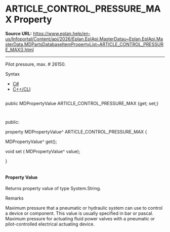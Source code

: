 # ARTICLE_CONTROL_PRESSURE_MAX Property

**Source URL:** https://www.eplan.help/en-us/Infoportal/Content/api/2026/Eplan.EplApi.MasterDatau~Eplan.EplApi.MasterData.MDPartsDatabaseItemPropertyList~ARTICLE_CONTROL_PRESSURE_MAX().html

---

Pilot pressure, max. # 26150.

Syntax

- [C#](#i-syntax-CS)
- [C++/CLI](#i-syntax-CPP2005)

```
```
public MDPropertyValue ARTICLE_CONTROL_PRESSURE_MAX {get; set;}
```
```

```
```
public:

property MDPropertyValue^ ARTICLE_CONTROL_PRESSURE_MAX {

   MDPropertyValue^ get();

   void set (    MDPropertyValue^ value);

}
```
```

#### Property Value

Returns property value of type System.String.

Remarks

Maximum pressure that a pneumatic or hydraulic system can use to control a device or component. This value is usually specified in bar or pascal. Maximum pressure for actuating fluid power valves with a pneumatic or pilot-controlled electrical actuating device.
